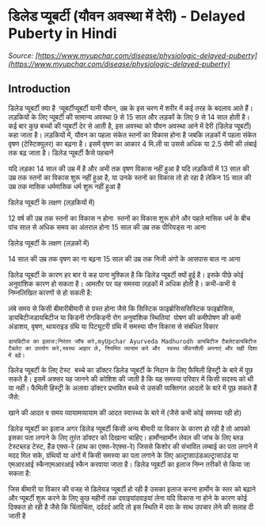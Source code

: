 # डिलेड प्यूबर्टी (यौवन अवस्था में देरी) - Delayed Puberty in Hindi
_Source: [https://www.myupchar.com/disease/physiologic-delayed-puberty](https://www.myupchar.com/disease/physiologic-delayed-puberty)_

## Introduction
डिलेड प्यूबर्टी क्या है 
प्यूबर्टीप्यूबर्टी यानी यौवन, उम्र के इस चरण में शरीर में कई तरह के बदलाव आते हैं। लड़कियों के लिए प्यूबर्टी की सामान्य अवस्था 9 से 15 साल और लड़कों के लिए 9 से 14 साल होती है। कई बार कुछ बच्चों की प्यूबर्टी देर से आती है, इस अवस्था को यौवन अवस्था आने में देरी (डिलेड प्यूबर्टी) कहा जाता है। लड़कियों में, यौवन का पहला संकेत स्तनों का विकास होना है जबकि लड़कों में पहला संकेत वृषण (टेस्टिक्युलर) का बढ़ना है। इसमें वृषण का आकार 4 मि.ली या उससे अधिक या 2.5 सेमी की लंबाई तक बढ़ जाता है।
डिलेड प्यूबर्टी कैसे पहचानें

यदि लड़का 14 साल की उम्र में है और अभी तक वृषण विकास नहीं हुआ है
यदि लड़कियों में 13 साल की उम्र तक स्तनों का विकास शुरू नहीं हुआ है, या उनके स्तनों का विकास तो हो रहा है लेकिन 15 साल की उम्र तक मासिक धर्ममासिक धर्म शुरू नहीं हुआ है

डिलेड प्यूबर्टी के लक्षण (लड़कियों में)

12 वर्ष की उम्र तक स्तनों का विकास न होना 
स्तनों का विकास शुरू होने और पहले मासिक धर्म के बीच पांच साल से अधिक समय का अंतराल होना
15 साल की उम्र तक पीरियड्स ना आना

डिलेड प्यूबर्टी के लक्षण (लड़कों में)

14 साल की उम्र तक वृषण का ना बढ़ना
15 साल की उम्र तक निजी अंगों के आसपास बाल ना आना 

डिलेड प्यूबर्टी के कारण
हर बार ये कह पाना मुश्किल है कि डिलेड प्यूबर्टी क्यों हुई है। इसके पीछे कोई अनुवांशिक कारण हो सकता है। आमतौर पर यह समस्या लड़कों में अधिक होती है। कभी-कभी ये निम्नलिखित कारणों से हो सकती है:

लंबे समय से किसी बीमारीबीमारी से ग्रस्त होना जैसे कि सिस्टिक फाइब्रोसिससिस्टिक फाइब्रोसिस, डायबिटीजडायबिटीज या किडनी रोगकिडनी रोग
अनुवांशिक स्थितियां 
पोषण की कमीपोषण की कमी
अंडाशय, वृषण, थायराइड ग्रंथि या पिट्यूटरी ग्रंथि में समस्या
यौन विकास से संबंधित विकार
	डायबिटीज का इलाज:निरंतर जाँच करे,myUpchar Ayurveda Madhurodh डायबिटीज टैबलेटडायबिटीज टैबलेट का उपयोग करे,स्वस्थ आहार ले, नियमित व्यायाम करे और  स्वस्थ जीवनशैली अपनाएं और सही दिशा में बढ़ें।

डिलेड प्यूबर्टी के लिए टेस्ट 
बच्चे का डॉक्टर डिलेड प्यूबर्टी के निदान के लिए फैमिली हिस्ट्री के बारे में पूछ सकते है। इसमें अक्सर यह जानने की कोशिश की जाती है कि यह समस्या परिवार में किसी सदस्य को थी या नहीं। फैमिली हिस्ट्री के अलावा डॉक्टर प्रभावित बच्चे से उसकी व्यक्तिगत आदतों के बारे में पूछ सकते हैं जैसे: 

खाने की आदत व समय
व्यायामव्यायाम की आदत
स्वास्थ्य के बारे में (जैसे कभी कोई समस्या रही हो)

डिलेड प्यूबर्टी का इलाज
अगर डिलेड प्यूबर्टी किसी अन्य बीमारी या विकार के कारण हो रही है तो आपको इसका पता लगाने के लिए तुरंत डॉक्टर को दिखाना चाहिए। हार्मोनहार्मोन लेवल की जांच के लिए ब्लड टेस्टब्लड टेस्ट, हैंड एक्स-रे (हाथ का एक्स-रेएक्स-रे) जिससे किशोर की संभावित लम्बाई का पता लगाने में मदद मिल सके, ग्रंथियों या अंगों में किसी समस्या का पता लगाने के लिए अल्ट्रासाउंडअल्ट्रासाउंड या एमआरआई स्कैनएमआरआई स्कैन करवाया जाता है। डिलेड प्यूबर्टी का इलाज निम्न तरीकों से किया जा सकता है:

जिस बीमारी या विकार की वजह से डिलेयड प्यूबर्टी हो रही है उसका इलाज करना
हार्मोन के स्तर को बढ़ाने और प्यूबर्टी शुरू करने के लिए कुछ महीनों तक दवाइयांदवाइयां लेना
यदि विकास ना होने के कारण कोई दिक्कत हो रही है जैसे कि चिंताचिंता, दर्ददर्द आदि तो इस स्थिति में दवा के साथ उपचार लेने की सलाह दी जाती है

